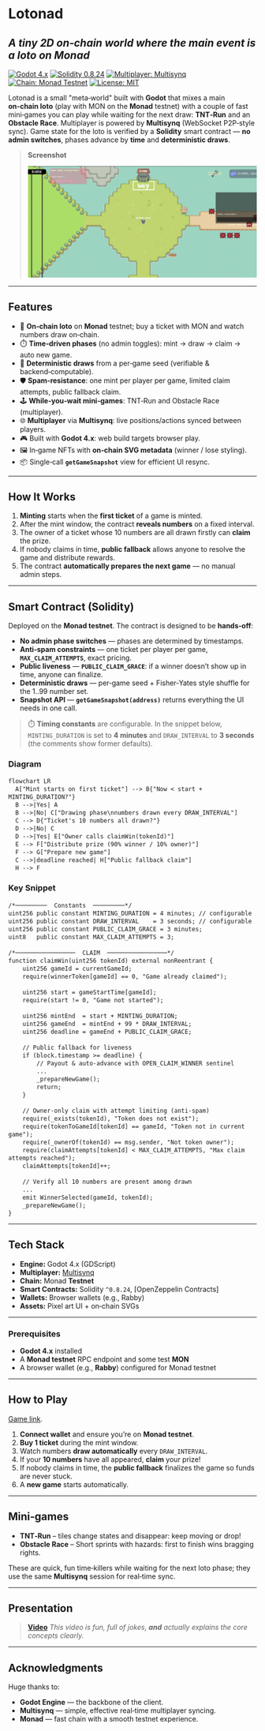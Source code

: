 # Lotonad

## *A tiny 2D on‑chain world where the main event is a loto on Monad*

[![Godot 4.x](https://img.shields.io/badge/Godot-4.x-478cbf?logo=godot-engine\&logoColor=white)](#)
[![Solidity 0.8.24](https://img.shields.io/badge/Solidity-0.8.24-363636?logo=solidity\&logoColor=white)](#)
[![Multiplayer: Multisynq](https://img.shields.io/badge/Multiplayer-Multisynq-6f42c1)](https://multisynq.io/)
[![Chain: Monad Testnet](https://img.shields.io/badge/Chain-Monad%20Testnet-0b5cff)](https://testnet.monad.xyz/)
[![License: MIT](https://img.shields.io/badge/License-MIT-yellow.svg)](#license)

Lotonad is a small "meta‑world" built with **Godot** that mixes a main **on‑chain loto** (play with MON on the **Monad** testnet) with a couple of fast mini‑games you can play while waiting for the next draw: **TNT‑Run** and an **Obstacle Race**.
Multiplayer is powered by **Multisynq** (WebSocket P2P‑style sync). Game state for the loto is verified by a **Solidity** smart contract — **no admin switches**, phases advance by **time** and **deterministic draws**.

> **Screenshot**
>
> ![Lotonad Cover](./screenshots/photo.jpg)

---


## Features

* 🎲 **On‑chain loto** on **Monad** testnet; buy a ticket with MON and watch numbers draw on‑chain.
* ⏱️ **Time‑driven phases** (no admin toggles): mint → draw → claim → auto new game.
* 🧠 **Deterministic draws** from a per‑game seed (verifiable & backend‑computable).
* 🛡️ **Spam‑resistance**: one mint per player per game, limited claim attempts, public fallback claim.
* 🕹️ **While‑you‑wait mini‑games**: TNT‑Run and Obstacle Race (multiplayer).
* 🌐 **Multiplayer** via **Multisynq**: live positions/actions synced between players.
* 🎮 Built with **Godot 4.x**: web build targets browser play.
* 🖼️ In‑game NFTs with **on‑chain SVG metadata** (winner / lose styling).
* 📦 Single‑call **`getGameSnapshot`** view for efficient UI resync.

---

## How It Works

1. **Minting** starts when the **first ticket** of a game is minted.
2. After the mint window, the contract **reveals numbers** on a fixed interval.
3. The owner of a ticket whose 10 numbers are all drawn firstly can **claim** the prize.
4. If nobody claims in time, **public fallback** allows anyone to resolve the game and distribute rewards.
5. The contract **automatically prepares the next game** — no manual admin steps.

---

## Smart Contract (Solidity)

Deployed on the **Monad testnet**. The contract is designed to be **hands‑off**:

* **No admin phase switches** — phases are determined by timestamps.
* **Anti‑spam constraints** — one ticket per player per game, **`MAX_CLAIM_ATTEMPTS`**, exact pricing.
* **Public liveness** — **`PUBLIC_CLAIM_GRACE`**: if a winner doesn’t show up in time, anyone can finalize.
* **Deterministic draws** — per‑game seed + Fisher‑Yates style shuffle for the 1..99 number set.
* **Snapshot API** — **`getGameSnapshot(address)`** returns everything the UI needs in one call.

> ⏱️ **Timing constants** are configurable.
> In the snippet below, `MINTING_DURATION` is set to **4 minutes** and `DRAW_INTERVAL` to **3 seconds** (the comments show former defaults).

### Diagram

```mermaid
flowchart LR
  A["Mint starts on first ticket"] --> B{"Now < start + MINTING_DURATION?"}
  B -->|Yes| A
  B -->|No| C["Drawing phase\nnumbers drawn every DRAW_INTERVAL"]
  C --> D{"Ticket's 10 numbers all drawn?"}
  D -->|No| C
  D -->|Yes| E["Owner calls claimWin(tokenId)"]
  E --> F["Distribute prize (90% winner / 10% owner)"]
  F --> G["Prepare new game"]
  C -->|deadline reached| H["Public fallback claim"]
  H --> F
```

### Key Snippet

```solidity
/*─────────  Constants  ─────────*/
uint256 public constant MINTING_DURATION = 4 minutes; // configurable
uint256 public constant DRAW_INTERVAL    = 3 seconds; // configurable
uint256 public constant PUBLIC_CLAIM_GRACE = 3 minutes;
uint8   public constant MAX_CLAIM_ATTEMPTS = 3;

/*─────────────────  CLAIM  ─────────────────*/
function claimWin(uint256 tokenId) external nonReentrant {
    uint256 gameId = currentGameId;
    require(winnerToken[gameId] == 0, "Game already claimed");

    uint256 start = gameStartTime[gameId];
    require(start != 0, "Game not started");

    uint256 mintEnd  = start + MINTING_DURATION;
    uint256 gameEnd  = mintEnd + 99 * DRAW_INTERVAL;        
    uint256 deadline = gameEnd + PUBLIC_CLAIM_GRACE;

    // Public fallback for liveness
    if (block.timestamp >= deadline) {
        // Payout & auto-advance with OPEN_CLAIM_WINNER sentinel
        ...
        _prepareNewGame();
        return;
    }

    // Owner-only claim with attempt limiting (anti-spam)
    require(_exists(tokenId), "Token does not exist");
    require(tokenToGameId[tokenId] == gameId, "Token not in current game");
    require(_ownerOf(tokenId) == msg.sender, "Not token owner");
    require(claimAttempts[tokenId] < MAX_CLAIM_ATTEMPTS, "Max claim attempts reached");
    claimAttempts[tokenId]++;

    // Verify all 10 numbers are present among drawn
    ...
    emit WinnerSelected(gameId, tokenId);
    _prepareNewGame();
}
```

---

## Tech Stack

* **Engine:** Godot 4.x (GDScript)
* **Multiplayer:** [Multisynq](https://multisynq.io/)
* **Chain:** Monad **Testnet**
* **Smart Contracts:** Solidity `^0.8.24`, \[OpenZeppelin Contracts]
* **Wallets:** Browser wallets (e.g., Rabby)
* **Assets:** Pixel art UI + on‑chain SVGs

---

### Prerequisites

* **Godot 4.x** installed
* A **Monad testnet** RPC endpoint and some test **MON**
* A browser wallet (e.g., **Rabby**) configured for Monad testnet

---

## How to Play

[Game link](https://bredemar12.itch.io/lotonad?secret=3lmGR4ZcRF0uTQ3QUqvB7leZIc).

1. **Connect wallet** and ensure you’re on **Monad testnet**.
2. **Buy 1 ticket** during the mint window.
3. Watch numbers **draw automatically** every `DRAW_INTERVAL`.
4. If your **10 numbers** have all appeared, **claim** your prize!
5. If nobody claims in time, the **public fallback** finalizes the game so funds are never stuck.
6. A **new game** starts automatically.

---

## Mini‑games

* **TNT‑Run** – tiles change states and disappear: keep moving or drop!
* **Obstacle Race** – Short sprints with hazards: first to finish wins bragging rights.

These are quick, fun time‑killers while waiting for the next loto phase; they use the same **Multisynq** session for real‑time sync.

---

## Presentation

> [**Video**](https://x.com/Bredemar12/status/1949577176119922689)
> *This video is fun, full of jokes, **and** actually explains the core concepts clearly.*

---

## Acknowledgments

Huge thanks to:

* **Godot Engine** — the backbone of the client.
* **Multisynq** — simple, effective real‑time multiplayer syncing.
* **Monad** — fast chain with a smooth testnet experience.

